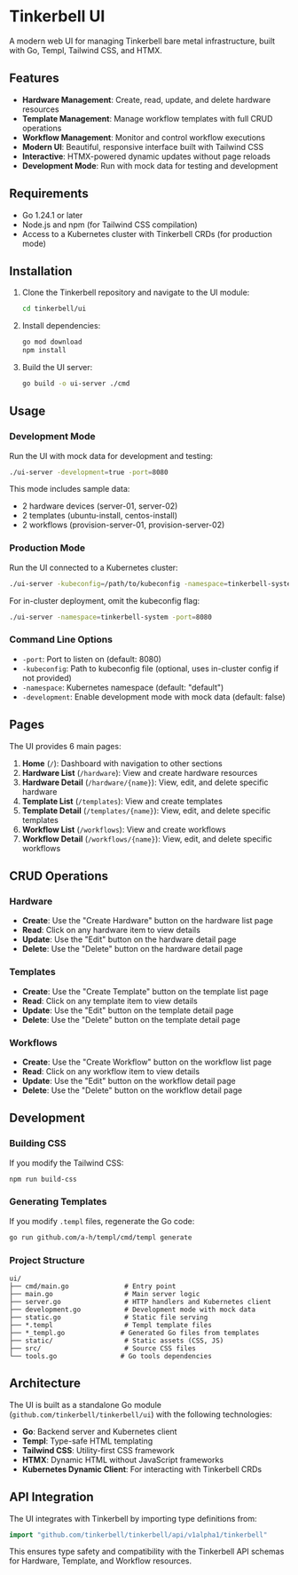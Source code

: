 # Tinkerbell UI

A modern web UI for managing Tinkerbell bare metal infrastructure, built with Go, Templ, Tailwind CSS, and HTMX.

## Features

- **Hardware Management**: Create, read, update, and delete hardware resources
- **Template Management**: Manage workflow templates with full CRUD operations
- **Workflow Management**: Monitor and control workflow executions
- **Modern UI**: Beautiful, responsive interface built with Tailwind CSS
- **Interactive**: HTMX-powered dynamic updates without page reloads
- **Development Mode**: Run with mock data for testing and development

## Requirements

- Go 1.24.1 or later
- Node.js and npm (for Tailwind CSS compilation)
- Access to a Kubernetes cluster with Tinkerbell CRDs (for production mode)

## Installation

1. Clone the Tinkerbell repository and navigate to the UI module:
   ```bash
   cd tinkerbell/ui
   ```

2. Install dependencies:
   ```bash
   go mod download
   npm install
   ```

3. Build the UI server:
   ```bash
   go build -o ui-server ./cmd
   ```

## Usage

### Development Mode

Run the UI with mock data for development and testing:

```bash
./ui-server -development=true -port=8080
```

This mode includes sample data:
- 2 hardware devices (server-01, server-02) 
- 2 templates (ubuntu-install, centos-install)
- 2 workflows (provision-server-01, provision-server-02)

### Production Mode

Run the UI connected to a Kubernetes cluster:

```bash
./ui-server -kubeconfig=/path/to/kubeconfig -namespace=tinkerbell-system -port=8080
```

For in-cluster deployment, omit the kubeconfig flag:

```bash
./ui-server -namespace=tinkerbell-system -port=8080
```

### Command Line Options

- `-port`: Port to listen on (default: 8080)
- `-kubeconfig`: Path to kubeconfig file (optional, uses in-cluster config if not provided)
- `-namespace`: Kubernetes namespace (default: "default")
- `-development`: Enable development mode with mock data (default: false)

## Pages

The UI provides 6 main pages:

1. **Home** (`/`): Dashboard with navigation to other sections
2. **Hardware List** (`/hardware`): View and create hardware resources
3. **Hardware Detail** (`/hardware/{name}`): View, edit, and delete specific hardware
4. **Template List** (`/templates`): View and create templates
5. **Template Detail** (`/templates/{name}`): View, edit, and delete specific templates
6. **Workflow List** (`/workflows`): View and create workflows
7. **Workflow Detail** (`/workflows/{name}`): View, edit, and delete specific workflows

## CRUD Operations

### Hardware
- **Create**: Use the "Create Hardware" button on the hardware list page
- **Read**: Click on any hardware item to view details
- **Update**: Use the "Edit" button on the hardware detail page
- **Delete**: Use the "Delete" button on the hardware detail page

### Templates
- **Create**: Use the "Create Template" button on the template list page
- **Read**: Click on any template item to view details
- **Update**: Use the "Edit" button on the template detail page
- **Delete**: Use the "Delete" button on the template detail page

### Workflows
- **Create**: Use the "Create Workflow" button on the workflow list page
- **Read**: Click on any workflow item to view details
- **Update**: Use the "Edit" button on the workflow detail page
- **Delete**: Use the "Delete" button on the workflow detail page

## Development

### Building CSS

If you modify the Tailwind CSS:

```bash
npm run build-css
```

### Generating Templates

If you modify `.templ` files, regenerate the Go code:

```bash
go run github.com/a-h/templ/cmd/templ generate
```

### Project Structure

```
ui/
├── cmd/main.go              # Entry point
├── main.go                  # Main server logic
├── server.go                # HTTP handlers and Kubernetes client
├── development.go           # Development mode with mock data
├── static.go                # Static file serving
├── *.templ                  # Templ template files
├── *_templ.go              # Generated Go files from templates
├── static/                  # Static assets (CSS, JS)
├── src/                     # Source CSS files
└── tools.go                # Go tools dependencies
```

## Architecture

The UI is built as a standalone Go module (`github.com/tinkerbell/tinkerbell/ui`) with the following technologies:

- **Go**: Backend server and Kubernetes client
- **Templ**: Type-safe HTML templating
- **Tailwind CSS**: Utility-first CSS framework
- **HTMX**: Dynamic HTML without JavaScript frameworks
- **Kubernetes Dynamic Client**: For interacting with Tinkerbell CRDs

## API Integration

The UI integrates with Tinkerbell by importing type definitions from:
```go
import "github.com/tinkerbell/tinkerbell/api/v1alpha1/tinkerbell"
```

This ensures type safety and compatibility with the Tinkerbell API schemas for Hardware, Template, and Workflow resources.
